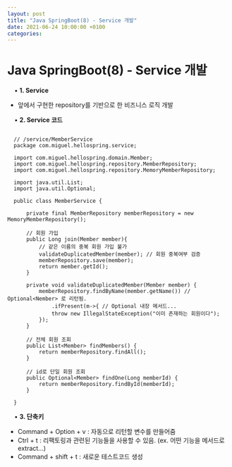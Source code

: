 ```yaml
---
layout: post
title: "Java SpringBoot(8) - Service 개발"
date: 2021-06-24 10:00:00 +0100
categories:
---
```


# Java SpringBoot(8) - Service 개발

&nbsp;
&nbsp;
• **1. Service**
&nbsp;

- 앞에서 구현한 repository를 기반으로 한 비즈니스 로직 개발

&nbsp;
&nbsp;
• **2. Service 코드**

```

  // /service/MemberService
  package com.miguel.hellospring.service;

  import com.miguel.hellospring.domain.Member;
  import com.miguel.hellospring.repository.MemberRepository;
  import com.miguel.hellospring.repository.MemoryMemberRepository;

  import java.util.List;
  import java.util.Optional;

  public class MemberService {

      private final MemberRepository memberRepository = new MemoryMemberRepository();

      // 회원 가입
      public Long join(Member member){
          // 같은 이름의 중복 회원 가입 불가
          validateDuplicatedMember(member); // 회원 중복여부 검증
          memberRepository.save(member);
          return member.getId();
      }

      private void validateDuplicatedMember(Member member) {
          memberRepository.findByName(member.getName()) // Optional<Nember> 로 리턴됨.
              .ifPresent(m->{ // Optional 내장 메서드...
              throw new IllegalStateException("이미 존재하는 회원이다");
          });
      }

      // 전체 회원 조회
      public List<Member> findMembers() {
          return memberRepository.findAll();
      }

      // id로 단일 회원 조회
      public Optional<Member> findOne(Long memberId) {
          return memberRepository.findById(memberId);
      }

  }

```

&nbsp;
&nbsp;
• **3. 단축키**

- Command + Option + v : 자동으로 리턴할 변수를 만들어줌
- Ctrl + t : 리팩토링과 관련된 기능들을 사용할 수 있음. (ex. 어떤 기능을 메서드로 extract...)
- Command + shift + t : 새로운 테스트코드 생성
